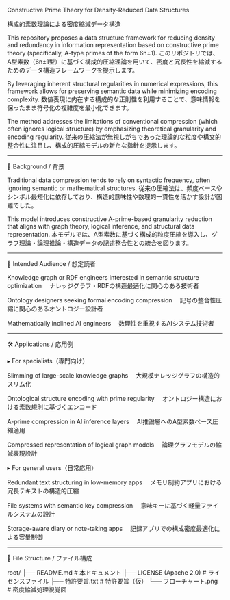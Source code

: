 Constructive Prime Theory for Density-Reduced Data Structures

構成的素数理論による密度縮減データ構造

This repository proposes a data structure framework for reducing density and redundancy in information representation based on constructive prime theory (specifically, A-type primes of the form 6n±1).
このリポジトリでは、A型素数（6n±1型）に基づく構成的圧縮理論を用いて、密度と冗長性を縮減するためのデータ構造フレームワークを提示します。

By leveraging inherent structural regularities in numerical expressions, this framework allows for preserving semantic data while minimizing encoding complexity.
数値表現に内在する構成的な正則性を利用することで、意味情報を保ったまま符号化の複雑度を最小化できます。

The method addresses the limitations of conventional compression (which often ignores logical structure) by emphasizing theoretical granularity and encoding regularity.
従来の圧縮法が無視しがちであった理論的な粒度や構文的整合性に注目し、構成的圧縮モデルの新たな指針を提示します。


---

📌 Background / 背景

Traditional data compression tends to rely on syntactic frequency, often ignoring semantic or mathematical structures.
従来の圧縮法は、頻度ベースやシンボル最短化に依存しており、構造的意味性や数理的一貫性を活かす設計が困難でした。

This model introduces constructive A-prime-based granularity reduction that aligns with graph theory, logical inference, and structural data representation.
本モデルでは、A型素数に基づく構成的粒度圧縮を導入し、グラフ理論・論理推論・構造データの記述整合性との統合を図ります。


---

🧠 Intended Audience / 想定読者

Knowledge graph or RDF engineers interested in semantic structure optimization
　ナレッジグラフ・RDFの構造最適化に関心のある技術者

Ontology designers seeking formal encoding compression
　記号の整合性圧縮に関心のあるオントロジー設計者

Mathematically inclined AI engineers
　数理性を重視するAIシステム技術者



---

🛠 Applications / 応用例

▸ For specialists（専門向け）

Slimming of large-scale knowledge graphs
　大規模ナレッジグラフの構造的スリム化

Ontological structure encoding with prime regularity
　オントロジー構造における素数規則に基づくエンコード

A-prime compression in AI inference layers
　AI推論層へのA型素数ベース圧縮適用

Compressed representation of logical graph models
　論理グラフモデルの縮減表現設計


▸ For general users（日常応用）

Redundant text structuring in low-memory apps
　メモリ制約アプリにおける冗長テキストの構造的圧縮

File systems with semantic key compression
　意味キーに基づく軽量ファイルシステムの設計

Storage-aware diary or note-taking apps
　記録アプリでの構成密度最適化による容量制御



---

🧩 File Structure / ファイル構成

root/
├── README.md                  # 本ドキュメント
├── LICENSE (Apache 2.0)       # ライセンスファイル
├── 特許要旨.txt                # 特許要旨（仮）
└── フローチャート.png         # 密度縮減処理視覚図
